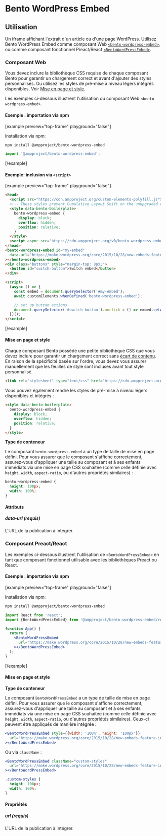 # Bento WordPress Embed

## Utilisation

Un iframe affichant [l'extrait](https://make.wordpress.org/core/2015/10/28/new-embeds-feature-in-wordpress-4-4/) d'un article ou d'une page WordPress. Utilisez Bento WordPress Embed comme composant Web [`<bento-wordpress-embed>`](#web-component), ou comme composant fonctionnel Preact/React [`<BentoWordPressEmbed>`](#preactreact-component).

### Composant Web

Vous devez inclure la bibliothèque CSS requise de chaque composant Bento pour garantir un chargement correct et avant d'ajouter des styles personnalisés. Ou utilisez les styles de pré-mise à niveau légers intégrés disponibles. Voir [Mise en page et style](#layout-and-style).

Les exemples ci-dessous illustrent l'utilisation du composant Web `<bento-wordpress-embed>`.

#### Exemple : importation via npm

[example preview="top-frame" playground="false"]

Installation via npm:

```sh
npm install @ampproject/bento-wordpress-embed
```

```javascript
import '@ampproject/bento-wordpress-embed';
```

[/example]

#### Exemple: inclusion via `<script>`

[example preview="top-frame" playground="false"]

```html
<head>
  <script src="https://cdn.ampproject.org/custom-elements-polyfill.js"></script>
  <!-- These styles prevent Cumulative Layout Shift on the unupgraded custom element -->
  <style data-bento-boilerplate>
    bento-wordpress-embed {
      display: block;
      overflow: hidden;
      position: relative;
    }
  </style>
  <script async src="https://cdn.ampproject.org/v0/bento-wordpress-embed-1.0.js"></script>
</head>
<bento-wordpress-embed id="my-embed"
  data-url="https://make.wordpress.org/core/2015/10/28/new-embeds-feature-in-wordpress-4-4/"
></bento-wordpress-embed>
<div class="buttons" style="margin-top: 8px;">
  <button id="switch-button">Switch embed</button>
</div>

<script>
  (async () => {
    const embed = document.querySelector('#my-embed');
    await customElements.whenDefined('bento-wordpress-embed');

    // set up button actions
    document.querySelector('#switch-button').onclick = () => embed.setAttribute('data-url', 'https://make.wordpress.org/core/2021/09/09/core-editor-improvement-cascading-impact-of-improvements-to-featured-images/');
  })();
</script>
```

[/example]

#### Mise en page et style

Chaque composant Bento possède une petite bibliothèque CSS que vous devez inclure pour garantir un chargement correct sans [écart de contenu](https://web.dev/cls/). En raison de la spécificité basée sur l'ordre, vous devez vous assurer manuellement que les feuilles de style sont incluses avant tout style personnalisé.

```html
<link rel="stylesheet" type="text/css" href="https://cdn.ampproject.org/v0/amp-wordpress-embed-1.0.css">
```

Vous pouvez également rendre les styles de pré-mise à niveau légers disponibles et intégrés :

```html
<style data-bento-boilerplate>
  bento-wordpress-embed {
    display: block;
    overflow: hidden;
    position: relative;
  }
</style>
```

**Type de conteneur**

Le composant `bento-wordpress-embed` a un type de taille de mise en page défini. Pour vous assurer que le composant s'affiche correctement, assurez-vous d'appliquer une taille au composant et à ses enfants immédiats via une mise en page CSS souhaitée (comme celle définie avec `height`, `width`, `aspect-ratio`, ou d'autres propriétés similaires) :

```css
bento-wordpress-embed {
  height: 100px;
  width: 100%;
}
```

#### Attributs

##### data-url (requis)

L'URL de la publication à intégrer.

### Composant Preact/React

Les exemples ci-dessous illustrent l'utilisation de `<BentoWordPressEmbed>` en tant que composant fonctionnel utilisable avec les bibliothèques Preact ou React.

#### Exemple : importation via npm

[example preview="top-frame" playground="false"]

Installation via npm:

```sh
npm install @ampproject/bento-wordpress-embed
```

```jsx
import React from 'react';
import {BentoWordPressEmbed} from '@ampproject/bento-wordpress-embed/react';

function App() {
  return (
    <BentoWordPressEmbed
      url="https://make.wordpress.org/core/2015/10/28/new-embeds-feature-in-wordpress-4-4/"
    ></BentoWordPressEmbed>
  );
}
```

[/example]

#### Mise en page et style

**Type de conteneur**

Le composant `BentoWordPressEmbed` a un type de taille de mise en page défini. Pour vous assurer que le composant s'affiche correctement, assurez-vous d'appliquer une taille au composant et à ses enfants immédiats via une mise en page CSS souhaitée (comme celle définie avec `height`, `width`, `aspect-ratio`, ou d'autres propriétés similaires). Ceux-ci peuvent être appliqués de manière intégrée :

```jsx
<BentoWordPressEmbed style={{width: '100%', height: '100px'}}
  url="https://make.wordpress.org/core/2015/10/28/new-embeds-feature-in-wordpress-4-4/"
></BentoWordPressEmbed>
```

Ou via `className` :

```jsx
<BentoWordPressEmbed className="custom-styles"
  url="https://make.wordpress.org/core/2015/10/28/new-embeds-feature-in-wordpress-4-4/"
></BentoWordPressEmbed>
```

```css
.custom-styles {
  height: 100px;
  width: 100%;
}
```

#### Propriétés

##### url (requis)

L'URL de la publication à intégrer.
